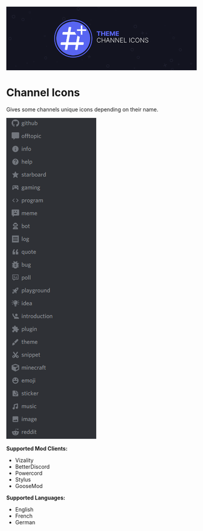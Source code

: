 ![banner](./assets/banner.png)

# Channel Icons
Gives some channels unique icons depending on their name.

![screenshot](./screenshots/1.png)

**Supported Mod Clients:**
- Vizality
- BetterDiscord
- Powercord
- Stylus
- GooseMod

**Supported Languages:**
- English
- French
- German

